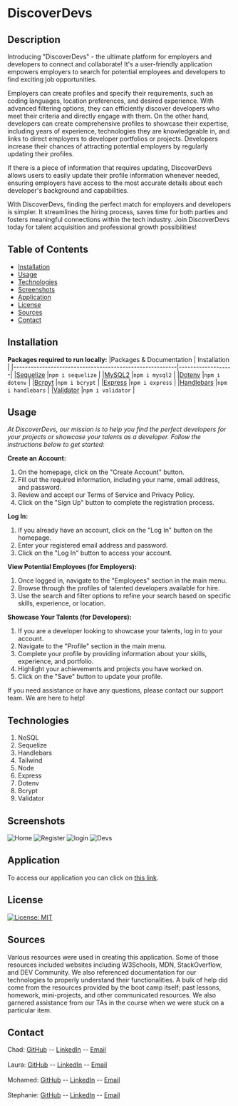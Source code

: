 # DiscoverDevs
## Description
Introducing "DiscoverDevs" - the ultimate platform for employers and developers to connect and collaborate! It's a user-friendly application empowers employers to search for potential employees and developers to find exciting job opportunities.

Employers can create profiles and specify their requirements, such as coding languages, location preferences, and desired experience. With advanced filtering options, they can efficiently discover developers who meet their criteria and directly engage with them. On the other hand, developers can create comprehensive profiles to showcase their expertise, including years of experience, technologies they are knowledgeable in, and links to direct employers to developer portfolios or projects. Developers increase their chances of attracting potential employers by regularly updating their profiles.

If there is a piece of information that requires updating, DiscoverDevs allows users to easily update their profile information whenever needed, ensuring employers have access to the most accurate details about each developer's background and capabilities.

With DiscoverDevs, finding the perfect match for employers and developers is simpler. It streamlines the hiring process, saves time for both parties and fosters meaningful connections within the tech industry. Join DiscoverDevs today for talent acquisition and professional growth possibilities!

## Table of Contents
- [Installation](#installation)
- [Usage](#usage)
- [Technologies](#technologies)
- [Screenshots](#screenshots)
- [Application](#application)
- [License](#license)
- [Sources](#sources)
- [Contact](#contact)

## Installation
**Packages required to run locally:**
|Packages & Documentation                                  | Installation     |
|---------------------------------------------------------|-------------------|
|[Sequelize](https://www.npmjs.com/package/sequelize)     |`npm i sequelize`  |
|[MySQL2](https://www.npmjs.com/package/mysql2)           |`npm i mysql2`     |
|[Dotenv](https://www.npmjs.com/package/dotenv)           |`npm i dotenv`     |
|[Bcrpyt](https://www.npmjs.com/package/bcrypt)           |`npm i bcrypt`     |
|[Express](https://www.npmjs.com/package/express)         |`npm i express`    |
|[Handlebars](https://www.npmjs.com/package/handlebars)   |`npm i handlebars` |
|[Validator](https://www.npmjs.com/package/validator)     |`npm i validator`  |


## Usage
<i>At DiscoverDevs, our mission is to help you find the perfect developers for your projects or showcase your talents as a developer. Follow the instructions below to get started:</i>

<b>Create an Account:</b>
1. On the homepage, click on the "Create Account" button.
2. Fill out the required information, including your name, email address, and password.
3. Review and accept our Terms of Service and Privacy Policy.
4. Click on the "Sign Up" button to complete the registration process.

<b>Log In:</b>
1. If you already have an account, click on the "Log In" button on the homepage.
2. Enter your registered email address and password.
3. Click on the "Log In" button to access your account.

<b>View Potential Employees (for Employers):</b>
1. Once logged in, navigate to the "Employees" section in the main menu.
2. Browse through the profiles of talented developers available for hire.
3. Use the search and filter options to refine your search based on specific skills, experience, or location.

<b>Showcase Your Talents (for Developers):</b>
1. If you are a developer looking to showcase your talents, log in to your account.
2. Navigate to the "Profile" section in the main menu.
3. Complete your profile by providing information about your skills, experience, and portfolio.
4. Highlight your achievements and projects you have worked on.
5. Click on the "Save" button to update your profile.

If you need assistance or have any questions, please contact our support team. We are here to help!

## Technologies
1. NoSQL
2. Sequelize
3. Handlebars
4. Tailwind
5. Node
6. Express
7. Dotenv
8. Bcrypt
9. Validator

## Screenshots
![Home](https://github.com/Prototype1309/DiscoverDevs/assets/126029841/ebe043f6-8edc-46b3-bae4-d60f11435efb)
![Register](https://github.com/Prototype1309/DiscoverDevs/assets/126029841/83662efa-9d38-44a2-87a0-1948f05c0d85)
![login](https://github.com/Prototype1309/DiscoverDevs/assets/126029841/bedd6283-9b16-4890-9b6c-bc28de6813a7)
![Devs](https://github.com/Prototype1309/DiscoverDevs/assets/126029841/c273df95-4f85-4c45-9d68-4a38af521f6b)

## Application
To access our application you can click on [this link](https://discoverdevs-2aa18af2a0dc.herokuapp.com/home). 

## License
[![License: MIT](https://img.shields.io/badge/License-MIT-yellow.svg)](https://opensource.org/licenses/MIT)

## Sources
Various resources were used in creating this application. Some of those resources included websites including W3Schools, MDN, StackOverflow, and DEV Community. We also referenced documentation for our technologies to properly understand their functionalities. A bulk of help did come from the resources provided by the boot camp itself; past lessons, homework, mini-projects, and other communicated resources. We also garnered assistance from our TAs in the course when we were stuck on a particular item.

## Contact
Chad: [GitHub](https://github.com/obelisk477) -- [LinkedIn](https://www.linkedin.com/in/chad-batten-b712328a/) -- [Email](cwbatte2@gmail.com)
<br>
<br>
Laura: [GitHub](https://github.com/LJJordan124) -- [LinkedIn](https://www.linkedin.com/in/laura-jordan-510412241/) -- [Email](jordan3313.lj@gmail.com)
<br>
<br>
Mohamed: [GitHub](https://github.com/Prototype1309) -- [LinkedIn](https://www.linkedin.com/in/mohamed-hourri-92326813b/) -- [Email](simo.hourri@gmail.com)
<br>
<br>
Stephanie: [GitHub](https://github.com/HarrisSte) -- [LinkedIn](https://www.linkedin.com/in/stephanie-harris-5069aa224/) -- [Email](mailto:st3phanie.harris@gmail.com)


